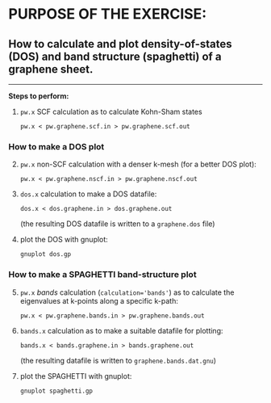 # PURPOSE OF THE EXERCISE:
## How to calculate and plot density-of-states (DOS) and band structure (spaghetti) of a graphene sheet.
--------------------------------------------------------------------

**Steps to perform:**

1. `pw.x` SCF calculation as to calculate Kohn-Sham states

       pw.x < pw.graphene.scf.in > pw.graphene.scf.out


### How to make a DOS plot

2. `pw.x` non-SCF calculation with a denser k-mesh (for a better DOS plot):

       pw.x < pw.graphene.nscf.in > pw.graphene.nscf.out


3. `dos.x` calculation to make a DOS datafile:

       dos.x < dos.graphene.in > dos.graphene.out

    (the resulting DOS datafile is written to a `graphene.dos` file)


4. plot the DOS with gnuplot:

       gnuplot dos.gp


### How to make a SPAGHETTI band-structure plot

5. `pw.x` *bands* calculation (`calculation='bands'`) as to calculate
    the eigenvalues at k-points along a specific k-path:

       pw.x < pw.graphene.bands.in > pw.graphene.bands.out


6. `bands.x` calculation as to make a suitable datafile for plotting:

       bands.x < bands.graphene.in > bands.graphene.out

    (the resulting datafile is written to `graphene.bands.dat.gnu`)


7. plot the SPAGHETTI with gnuplot:

       gnuplot spaghetti.gp
